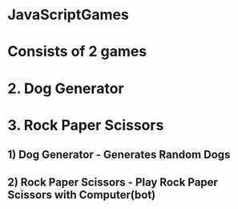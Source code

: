# JavaScriptGames

<h1> Consists of 2 games</h1> 
<h1> 2. Dog Generator</h1> 
<h1> 3. Rock Paper Scissors </h1>





<h2>1) Dog Generator - Generates Random Dogs </h2>


<h2>2) Rock Paper Scissors - Play Rock Paper Scissors with Computer(bot)</h2>
